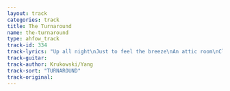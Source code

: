 ```yaml
---
layout: track
categories: track
title: The Turnaround
name: the-turnaround
type: ahfow_track
track-id: 334
track-lyrics: "Up all night\nJust to feel the breeze\nAn attic room\nClosed for centuries\nThe turnaround\nThe change of key\nThe open door\nYou gave to me\nA dusty book\nWith tipped-in plates\nBrushes dipped\nIn fresh white paint\nAn open door\nMight lead you\nA million miles away\nBut this heart will stay\nBeside you"
track-guitar: 
track-author: Krukowski/Yang
track-sort: "TURNAROUND"
track-original: 
---
```

